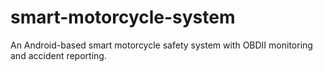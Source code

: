 # smart-motorcycle-system
An Android-based smart motorcycle safety system with OBDII monitoring and accident reporting.
